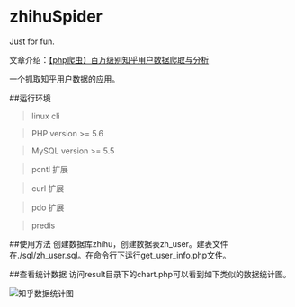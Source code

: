# zhihuSpider
Just for fun.

文章介绍：[【php爬虫】百万级别知乎用户数据爬取与分析](http://www.hoohack.me/2015/09/30/php-spider-millons-of-zhihu-user-analyze)

一个抓取知乎用户数据的应用。

##运行环境

> linux cli

> PHP version >= 5.6

> MySQL version >= 5.5

> pcntl 扩展

> curl 扩展

> pdo 扩展 

> predis

##使用方法
创建数据库zhihu，创建数据表zh_user。建表文件在./sql/zh_user.sql。在命令行下运行get_user_info.php文件。

##查看统计数据
访问result目录下的chart.php可以看到如下类似的数据统计图。

![知乎数据统计图](http://7u2eqw.com1.z0.glb.clouddn.com/知乎数据统计图.png)
